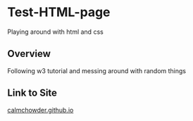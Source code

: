 # Test-HTML-page
Playing around with html and css

## Overview
Following w3 tutorial and messing around with random things

## Link to Site
[calmchowder.github.io](https://calmchowder.github.io/)


